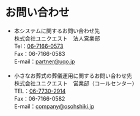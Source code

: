 # お問い合わせ

- 本システムに関するお問い合わせ先  
株式会社ユニクエスト　法人営業部  
Tel：[06-7166-0573](tel:0671660573)  
Fax：06-7166-0583  
E-mail：[partner@uqo.jp](mailto:partner@uqo.jp?subject=U-FOSS問い合わせ&amp;body=お問い合わせ内容をご記入ください)
<br><br>
- 小さなお葬式の葬儀運用に関するお問い合わせ先  
株式会社ユニクエスト　営業部（コールセンター）  
TEL：[06-7730-2914](tel:0677302914)    
Fax：06-7166-0582    
E-mail：[company@osohshiki.jp](mailto:company@osohshiki.jp?subject=U-FOSS問い合わせ&amp;body=お問い合わせ内容をご記入ください)